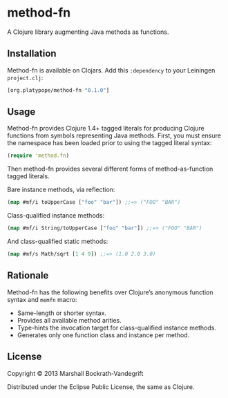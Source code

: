 # method-fn

A Clojure library augmenting Java methods as functions.

## Installation

Method-fn is available on Clojars.  Add this `:dependency` to your
Leiningen `project.clj`:

```clj
[org.platypope/method-fn "0.1.0"]
```

## Usage

Method-fn provides Clojure 1.4+ tagged literals for producing Clojure
functions from symbols representing Java methods.  First, you must
ensure the namespace has been loaded prior to using the tagged literal
syntax:

```clj
(require 'method.fn)
```

Then method-fn provides several different forms of method-as-function
tagged literals.

Bare instance methods, via reflection:

```clj
(map #mf/i toUpperCase ["foo" "bar"]) ;;=> ("FOO" "BAR")
```

Class-qualified instance methods:

```clj
(map #mf/i String/toUpperCase ["foo" "bar"]) ;;=> ("FOO" "BAR")
```

And class-qualified static methods:

```clj
(map #mf/s Math/sqrt [1 4 9]) ;;=> (1.0 2.0 3.0)
```

## Rationale

Method-fn has the following benefits over Clojure’s anonymous function
syntax and `memfn` macro:

* Same-length or shorter syntax.
* Provides all available method arities.
* Type-hints the invocation target for class-qualified instance
  methods.
* Generates only one function class and instance per method.

## License

Copyright © 2013 Marshall Bockrath-Vandegrift

Distributed under the Eclipse Public License, the same as Clojure.
